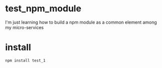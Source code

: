 # test_npm_module
I'm just learning how to build a npm module as a common element among my micro-services 

# install
```
npm install test_1
```
